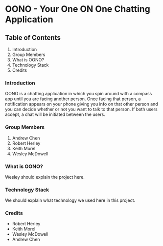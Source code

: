 # OONO - Your One ON One Chatting Application

## Table of Contents
1. Introduction
2. Group Members
3. What is OONO?
4. Technology Stack
5. Credits

### Introduction
  OONO is a chatting application in which you spin around with a compass app until you are facing another person. Once facing that person, a notification appears on your phone giving you info on that other person and you can decide whether or not you want to talk to that person. If both users accept, a chat will be initiated between the users.
  
### Group Members
  1. Andrew Chen
  2. Robert Herley
  3. Keith Morel
  4. Wesley McDowell

### What is OONO?
  Wesley should explain the project here.

### Technology Stack
  We should explain what technology we used here in this project.

### Credits

  - Robert Herley
  - Keith Morel
  - Wesley McDowell
  - Andrew Chen
